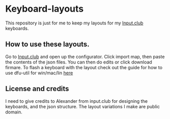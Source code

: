 # Keyboard-layouts
This repository is just for me to keep my layouts for my [Input.club](https://input.club) keyboards.

## How to use these layouts.

Go to [Input.club](https://input.club) and open up the configurator. Click import map, then paste the contents of the json files. You can then do edits or click download firmare. To flash a keyboard with the layout check out the guide for how to use dfu-util for win/mac/lin [here](https://input.club/configurator-setup) 

## License and credits

I need to give credits to Alexander from input.club for designing the keyboards, and the json structure. The layout variations I make are public domain.
